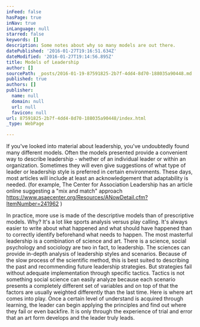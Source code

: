 ```yaml
---
inFeed: false
hasPage: true
inNav: true
inLanguage: null
starred: false
keywords: []
description: Some notes about why so many models are out there.
datePublished: '2016-01-27T19:16:51.634Z'
dateModified: '2016-01-27T19:14:56.895Z'
title: Models of Leadership
author: []
sourcePath: _posts/2016-01-19-87591825-2b7f-4dd4-8d70-188035a90448.md
published: true
authors: []
publisher:
  name: null
  domain: null
  url: null
  favicon: null
url: 87591825-2b7f-4dd4-8d70-188035a90448/index.html
_type: WebPage

---
```

If you've looked into material about leadership, you've undoubtedly found many different models. Often the models presented provide a convenient way to describe leadership - whether of an individual leader or within an organization. Sometimes they will even give suggestions of what type of leader or leadership style is preferred in certain environments. These days, most articles will include at least an acknowledgement that adaptability is needed. (for example, The Center for Association Leadership has an article online suggesting a "mix and match" approach  https://www.asaecenter.org/Resources/ANowDetail.cfm?ItemNumber=241962 )

In practice, more use is made of the descriptive models than of prescriptive models. Why? It's a lot like sports analysis versus play calling. It's always easier to write about what happened and what should have happened than to correctly identify beforehand what needs to happen. The most masterful leadership is a combination of science and art. There is a science, social psychology and sociology are two in fact, to leadership. The sciences can provide in-depth analysis of leadership styles and scenarios. Because of the slow process of the scientific method, this is best suited to describing the past and recommending future leadership strategies. But strategies fail without adequate implementation through specific tactics. Tactics is not something social science can easily analyze because each scenario presents a completely different set of variables and on top of that the factors are usually weighted differently than the last time. Here is where art comes into play. Once a certain level of understand is acquired through learning, the leader can begin applying the principles and find out where they fail or even backfire. It is only through the experience of trial and error that an art form develops and the leader truly leads.